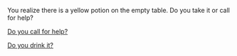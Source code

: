 You realize there is a yellow potion on the empty table. Do you take it or call for help?  

[Do you call for help?](door-unlocked.md)  

[Do you drink it?](potion-burn.md)